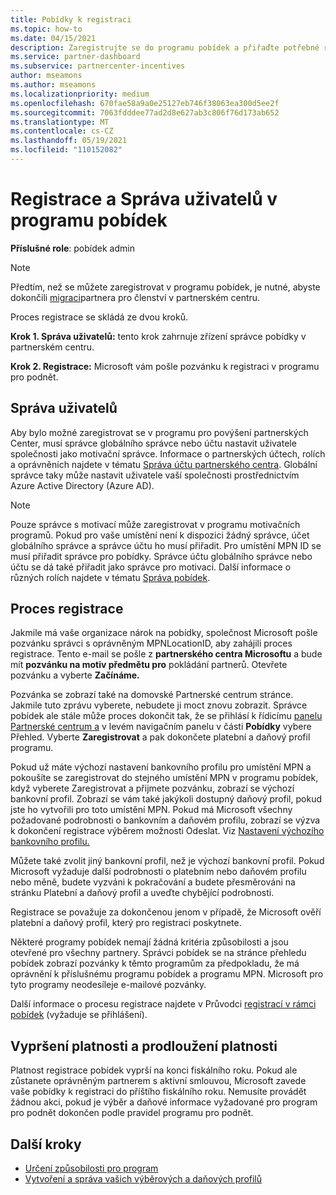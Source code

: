 ```yaml
---
title: Pobídky k registraci
ms.topic: how-to
ms.date: 04/15/2021
description: Zaregistrujte se do programu pobídek a přiřaďte potřebné role pro správu uživatelů. Tento článek popisuje proces registrace.
ms.service: partner-dashboard
ms.subservice: partnercenter-incentives
author: mseamons
ms.author: mseamons
ms.localizationpriority: medium
ms.openlocfilehash: 670fae58a9a0e25127eb746f38063ea300d5ee2f
ms.sourcegitcommit: 7063fdddee77ad2d8e627ab3c806f76d173ab652
ms.translationtype: MT
ms.contentlocale: cs-CZ
ms.lasthandoff: 05/19/2021
ms.locfileid: "110152082"
---
```

# <a name="enrollment-and-user-management-in-the-incentives-program"></a>Registrace a Správa uživatelů v programu pobídek

**Příslušné role**: pobídek admin

>[!NOTE]
>Předtím, než se můžete zaregistrovat v programu pobídek, je nutné, abyste dokončili [migraci](prepare-pmc-pc-migration.md)partnera pro členství v partnerském centru.

Proces registrace se skládá ze dvou kroků.

**Krok 1. Správa uživatelů:** tento krok zahrnuje zřízení správce pobídky v partnerském centru.

**Krok 2. Registrace:** Microsoft vám pošle pozvánku k registraci v programu pro podnět.

## <a name="user-management"></a>Správa uživatelů

Aby bylo možné zaregistrovat se v programu pro povýšení partnerských Center, musí správce globálního správce nebo účtu nastavit uživatele společnosti jako motivační správce. Informace o partnerských účtech, rolích a oprávněních najdete v tématu [Správa účtu partnerského centra](partner-center-account-setup.md). Globální správce taky může nastavit uživatele vaší společnosti prostřednictvím Azure Active Directory (Azure AD).

>[!NOTE]
>Pouze správce s motivací může zaregistrovat v programu motivačních programů. Pokud pro vaše umístění není k dispozici žádný správce, účet globálního správce a správce účtu ho musí přiřadit. Pro umístění MPN ID se musí přiřadit správce pro pobídky. Správce účtu globálního správce nebo účtu se dá také přiřadit jako správce pro motivaci. Další informace o různých rolích najdete v tématu [Správa pobídek](permissions-overview.md#manage-incentives).

## <a name="enrollment-process"></a>Proces registrace

Jakmile má vaše organizace nárok na pobídky, společnost Microsoft pošle pozvánku správci s oprávněným MPNLocationID, aby zahájili proces registrace. Tento e-mail se pošle z **partnerského centra Microsoftu** a bude mít **pozvánku na motiv předmětu pro** pokládání partnerů. Otevřete pozvánku a vyberte **Začínáme.**

Pozvánka se zobrazí také na domovské Partnerské centrum stránce. Jakmile tuto zprávu vyberete, nebudete ji moct znovu zobrazit. Správce pobídek ale stále může proces dokončit tak, že  se přihlásí k řídicímu [panelu Partnerské centrum a](https://partner.microsoft.com/dashboard/) v levém navigačním panelu v části **Pobídky** vybere Přehled. Vyberte **Zaregistrovat** a pak dokončete platební a daňový profil programu.

Pokud už máte výchozí nastavení bankovního profilu pro umístění MPN a pokoušíte se zaregistrovat do stejného umístění MPN v programu pobídek, když vyberete Zaregistrovat a přijmete pozvánku, zobrazí se výchozí bankovní profil.  Zobrazí se vám také jakýkoli dostupný daňový profil, pokud jste ho vytvořili pro toto umístění MPN. Pokud má Microsoft všechny požadované podrobnosti o bankovním a daňovém profilu, zobrazí se výzva k dokončení registrace výběrem možnosti Odeslat.  Viz [Nastavení výchozího bankovního profilu.](incentives-create-and-manage-your-payout-and-tax-profiles.md#set-up-a-default-bank-profile)

Můžete také zvolit jiný bankovní profil, než je výchozí bankovní profil. Pokud Microsoft vyžaduje další podrobnosti o platebním nebo daňovém profilu  nebo měně, budete  vyzváni k pokračování a budete přesměrováni na stránku Platební a daňový profil a uveďte chybějící podrobnosti. 

Registrace se považuje za dokončenou jenom v případě, že Microsoft ověří platební a daňový profil, který pro registraci poskytnete.

Některé programy pobídek nemají žádná kritéria způsobilosti a jsou otevřené pro všechny partnery. Správci pobídek se na stránce přehledu pobídek zobrazí pozvánky k těmto programům za předpokladu, že má oprávnění k příslušnému programu pobídek a programu MPN. Microsoft pro tyto programy neodesíleje e-mailové pozvánky.

Další informace o procesu registrace najdete v Průvodci [registrací v rámci pobídek](https://partner.microsoft.com/resources/detail/partner-center-incentives-enrollment-pdf) (vyžaduje se přihlášení).

## <a name="expiration-and-renewal"></a>Vypršení platnosti a prodloužení platnosti

Platnost registrace pobídek vyprší na konci fiskálního roku. Pokud ale zůstanete oprávněným partnerem s aktivní smlouvou, Microsoft zavede vaše pobídky k registraci do příštího fiskálního roku. Nemusíte provádět žádnou akci, pokud je výběr a daňové informace vyžadované pro program pro podnět dokončen podle pravidel programu pro podnět.

## <a name="next-steps"></a>Další kroky

- [Určení způsobilosti pro program](incentives-determined-your-program-eligibility.md)
- [Vytvoření a správa vašich výběrových a daňových profilů](incentives-create-and-manage-your-payout-and-tax-profiles.md)
